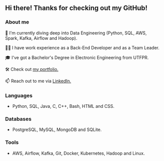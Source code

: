 ## Hi there! Thanks for checking out my GitHub!

### About me
🔭 I'm currently diving deep into Data Engineering (Python, SQL, AWS, Spark, Kafka, Airflow and Hadoop).

🧑‍💼 I have work experience as a Back-End Developer and as a Team Leader.

🎓 I've got a Bachelor's Degree in Electronic Engineering from UTFPR.

🛠️ Check out [my portfolio.](https://ericmidt.github.io)

📫 Reach out to me via [LinkedIn.](https://www.linkedin.com/in/ericmidt/)

### Languages
- Python, SQL, Java, C, C++, Bash, HTML and CSS.

### Databases
- PostgreSQL, MySQL, MongoDB and SQLite.

### Tools
- AWS, Airflow, Kafka, Git, Docker, Kubernetes, Hadoop and Linux.

